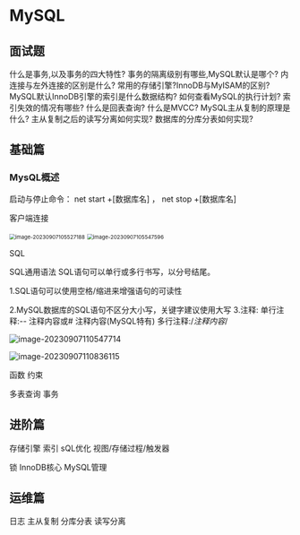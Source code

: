 # MySQL

## 面试题

什么是事务,以及事务的四大特性?
事务的隔离级别有哪些,MySQL默认是哪个?
内连接与左外连接的区别是什么?
常用的存储引擎?InnoDB与MyISAM的区别?
MySQL默认InnoDB引擎的索引是什么数据结构?
如何查看MySQL的执行计划?
索引失效的情况有哪些?
什么是回表查询?
什么是MVCC?
MySQL主从复制的原理是什么?
主从复制之后的读写分离如何实现?
数据库的分库分表如何实现?



## 基础篇

### MysQL概述

启动与停止命令： net start  +[数据库名] ， net stop  +[数据库名]

客户端连接

<img src="C:\Users\xie\AppData\Roaming\Typora\typora-user-images\image-20230907105527188.png" alt="image-20230907105527188" style="zoom: 67%;" />

<img src="C:\Users\xie\AppData\Roaming\Typora\typora-user-images\image-20230907105547596.png" alt="image-20230907105547596" style="zoom: 67%;" />





SQL

SQL通用语法
SQL语句可以单行或多行书写，以分号结尾。

1.SQL语句可以使用空格/缩进来增强语句的可读性

2.MySQL数据库的SQL语句不区分大小写，关键字建议使用大写
3.注释:
单行注释:-- 注释内容或# 注释内容(MySQL特有)
多行注释:/*注释内容*/

![image-20230907110547714](C:\Users\xie\AppData\Roaming\Typora\typora-user-images\image-20230907110547714.png)

![image-20230907110836115](C:\Users\xie\AppData\Roaming\Typora\typora-user-images\image-20230907110836115.png)

函数
约束

多表查询
事务

## 进阶篇

存储引擎
索引
sQL优化
视图/存储过程/触发器

锁
InnoDB核心
MySQL管理

## 运维篇

日志
主从复制
分库分表
读写分离

















































































